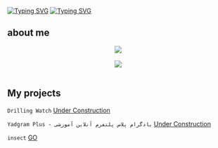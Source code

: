 [![Typing SVG](https://readme-typing-svg.demolab.com?font=Fira+Code&weight=700&duration=50&pause=5000&color=009cf7&center=true&vCenter=true&width=435&lines=Haj+Amir)](https://git.io/typing-svg)
[![Typing SVG](https://readme-typing-svg.demolab.com?font=Fira+Code&weight=700&duration=3000&pause=1000&color=00F7DC&center=true&vCenter=true&width=635&lines=%E2%9A%9B%EF%B8%8F+Front%3A+React.%F0%9F%87%AF%E2%80%8C%F0%9F%87%B8%E2%80%8C+%2C+Next.%F0%9F%87%AF%E2%80%8C%F0%9F%87%B8%E2%80%8C+%2C+Tailwind;Bootstrap+%2C+Materialize+%2C+Foundation+;%3C%2F%3E+Back-end%3A+Laravel+PHP;%F0%9F%8C%90+Language%3A+Python+%2C+Javascript+;PHP+%2C+shell+Script+%2C+C%2B%2B+Arduino;%F0%9F%A6%84+Other+%3A+Tkinter+%2C+PyQt+%2C+freeze+and;Electronics+Circuit+Creator+%E2%9A%A1)](https://git.io/typing-svg)
<!-- <h1 align="center">
  <br>
  <a href="https://instagram.com/ama.player0000"><img src="https://github.com/ama-player0000/ama-player0000/blob/main/ama.png?raw=true" alt="amir mohammad abolfathy" width="500"></a>
</h1> -->

<!-- ## My expertise

<p align="center">
<img alt="React/TS/JS" src="https://img.shields.io/badge/React/TS/JS-%231e1e1e.svg?style=for-the-badge&logo=React&logoColor=#00F7FF" /><img alt="Network" src="https://img.shields.io/badge/Network-%231e1e1e.svg?style=for-the-badge&logo=RSS&logocolor=yellow" />
  <br>
<img alt="Python" src="https://img.shields.io/badge/Python-%231e1e1e.svg?style=for-the-badge&logo=Python&logocolor=yellow" /><img alt="Git" src="https://img.shields.io/badge/Git-%231e1e1e.svg?style=for-the-badge&logo=git&logoColor=orange" />
<br>
  <span style="justify-content:center;"><img alt="Circuit" src="https://cdn-icons-png.flaticon.com/512/4350/4350670.png" width="32px"/> Circuit Creator</span>
</p> -->

## about me
<p align="center">
<img src="https://github-readme-stats.vercel.app/api?username=ama-player0000&theme=radical&show_icons=true" />
  <br><br>
<img src="https://github-readme-stats.vercel.app/api/top-langs?username=ama-player0000&show_icons=true&theme=dark&title_color=ffffff&text_color=ffffff&locale=en&layout=compact" />
  <br><br>


## My projects

```Drilling Watch``` <a href="#">Under Construction</a>

<p></p>

```Yadgram Plus - یادگرام پلاس پلتفرم آنلاین آموزشی``` <a href="#">Under Construction</a>

<p></p>

```insect``` <a href="https://github.com/ama-player0000/insect">GO</a>
